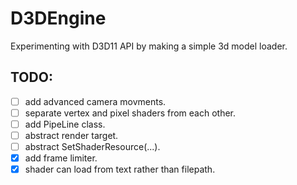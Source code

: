# D3DEngine
Experimenting with D3D11 API by making a simple 3d model loader.

## TODO:
- [ ] add advanced camera movments.
- [ ] separate vertex and pixel shaders from each other.
- [ ] add PipeLine class.
- [ ] abstract render target.
- [ ] abstract SetShaderResource(...).
- [x] add frame limiter.
- [x] shader can load from text rather than filepath.